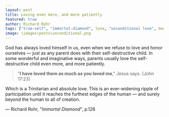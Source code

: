```yaml
---
layout: post
title: Loving even more, and more patiently
featured: true
author: Richard Rohr
tags: ["true-self", "immortal-diamond", love, "unconditional love", God, child, parent, patience]
image: \images\posts\unconditional.png
---
```


God has always loved himself in us, even when we refuse to love and honor ourselves ― just as any parent does with their self-destructive child. In some wonderful and imaginative ways, parents usually love the self-destructive child even more, and more patiently.

>"**I have loved them as much as you loved me**," Jesus says. 
(John 17:23)

Which is a Trinitarian and absolute love. This is an ever-widening ripple of participation until it reaches the furthest edges of the human ― and surely beyond the human to all of creation. 

― Richard Rohr, "_Immortal Diamond_", p.126